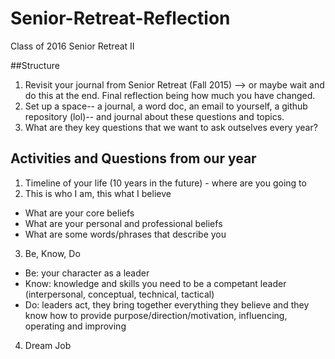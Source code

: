 # Senior-Retreat-Reflection


Class of 2016 Senior Retreat II

##Structure

1. Revisit your journal from Senior Retreat (Fall 2015) --> or maybe wait and do this at the end. Final reflection being how much you have changed.
2. Set up a space-- a journal, a word doc, an email to yourself, a github repository (lol)-- and journal about these questions and topics. 
2. What are they key questions that we want to ask outselves every year?

## Activities and Questions from our year
1. Timeline of your life (10 years in the future) - where are you going to
2. This is who I am, this what I believe
  - What are your core beliefs
  - What are your personal and professional beliefs
  - What are some words/phrases that describe you
3. Be, Know, Do
  - Be: your character as a leader
  - Know: knowledge and skills you need to be a competant leader (interpersonal, conceptual, technical, tactical)
  - Do: leaders act, they bring together everything they believe and they know how to provide purpose/direction/motivation, influencing, operating and improving
4. Dream Job

##
